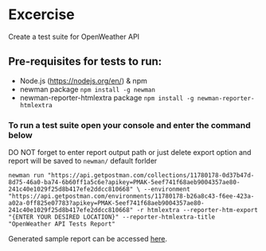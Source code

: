 # Excercise
Create a test suite for OpenWeather API 

## Pre-requisites for tests to run:
* Node.js (https://nodejs.org/en/) & npm
* newman package `npm install -g newman`
* newman-reporter-htmlextra package `npm install -g newman-reporter-htmlextra`

### To run a test suite open your console and enter the command below
DO NOT forget to enter report output path or just delete export option and report will be saved to `newman/` default forlder 

`newman run "https://api.getpostman.com/collections/11780178-0d37b47d-8d75-46a0-ba74-6b60ff1a5c6e?apikey=PMAK-5eef741f68aeb9004357ae80-241c40e1029f25d8b417efe2ddcc810668" \ --environment "https://api.getpostman.com/environments/11780178-b26a8c43-f6ee-423a-a02a-0ff825e07783?apikey=PMAK-5eef741f68aeb9004357ae80-241c40e1029f25d8b417efe2ddcc810668" -r htmlextra --reporter-htm-export "{ENTER YOUR DESIRED LOCATION}" --reporter-htmlextra-title "OpenWeather API Tests Report"`

Generated sample report can be accessed <a href="google.com" target="_blank">here</a>.
